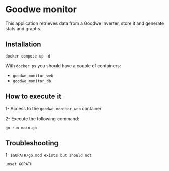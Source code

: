 # Goodwe monitor
This application retrieves data from a Goodwe Inverter, store it and 
generate stats and graphs.

## Installation
```
docker compose up -d
```

With `docker ps` you should have a couple of containers:
- `goodwe_monitor_web`
- `goodwe_monitor_db`

## How to execute it
1- Access to the `goodwe_monitor_web` container

2- Execute the following command:
```
go run main.go
```

## Troubleshooting
1- ``` $GOPATH/go.mod exists but should not ```

``` unset GOPATH ```
